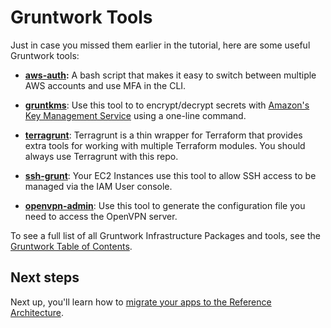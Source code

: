 # Gruntwork Tools

Just in case you missed them earlier in the tutorial, here are some useful Gruntwork tools:

- **[aws-auth](https://github.com/gruntwork-io/module-security/tree/master/modules/aws-auth):** A bash script that
makes it easy to switch between multiple AWS accounts and use MFA in the CLI.

- **[gruntkms](https://github.com/gruntwork-io/gruntkms)**: Use this tool to to encrypt/decrypt secrets with 
  [Amazon's Key Management Service](https://aws.amazon.com/documentation/kms/) using a one-line command.

- **[terragrunt](https://github.com/gruntwork-io/terragrunt)**: Terragrunt is a thin wrapper for Terraform that provides
  extra tools for working with multiple Terraform modules. You should always use Terragrunt with this repo.

- **[ssh-grunt](https://github.com/gruntwork-io/module-security/tree/master/modules/ssh-grunt)**: Your EC2 Instances use
  this tool to allow SSH access to be managed via the IAM User console.

- **[openvpn-admin](https://github.com/gruntwork-io/package-openvpn/releases)**: Use this tool to generate the 
  configuration file you need to access the OpenVPN server.  

To see a full list of all Gruntwork Infrastructure Packages and tools, see the [Gruntwork Table of 
Contents](https://github.com/gruntwork-io/toc).



## Next steps

Next up, you'll learn how to [migrate your apps to the Reference Architecture](10-migration.md).